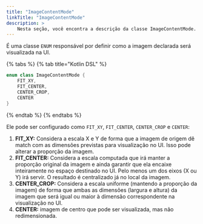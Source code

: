 ```yaml
---
title: "ImageContentMode"
linkTitle: "ImageContentMode"
description: >
    Nesta seção, você encontra a descrição da classe ImageContentMode.
---
```


É uma classe `ENUM` responsável por definir como a imagem declarada será visualizada na UI.

{% tabs %}
{% tab title="Kotlin DSL" %}
```kotlin
enum class ImageContentMode {
    FIT_XY,
    FIT_CENTER,
    CENTER_CROP,
    CENTER
}
```
{% endtab %}
{% endtabs %}

Ele pode ser configurado como `FIT_XY`, `FIT_CENTER`, `CENTER_CROP` e `CENTER`: 

1. **FIT\_XY:** Considera a escala X e Y de forma que a imagem de origem dê match com as dimensões  previstas para visualização no UI. Isso pode alterar a proporção da imagem. 
2. **FIT\_CENTER:** Considera a escala computada que irá manter a proporção original da imagem e ainda garantir que ela encaixe inteiramente no espaço destinado no UI. Pelo menos um dos eixos \(X ou Y\) irá servir. O resultado é centralizado já no local da imagem. 
3. **CENTER\_CROP:** Considera a escala uniforme \(mantendo a proporção da imagem\) de forma que ambas as dimensões \(largura e altura\) da imagem que será igual ou maior à dimensão correspondente na visualização no UI. 
4. **CENTER:** imagem de centro que pode ser visualizada, mas não redimensionada.

